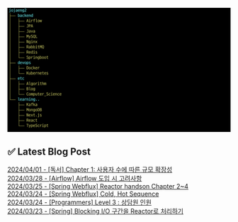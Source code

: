 ![image](./image/231205.png)

## ✅ Latest Blog Post

[2024/04/01 - [독서] Chapter 1: 사용자 수에 따른 규모 확장성](http://blog.naver.com/ds4ouj/223402591255?fromRss=true&trackingCode=rss) <br/>
[2024/03/28 - [Airflow] Airflow 도입 시 고려사항](http://blog.naver.com/ds4ouj/223398711247?fromRss=true&trackingCode=rss) <br/>
[2024/03/25 - [Spring Webflux] Reactor handson Chapter 2~4](http://blog.naver.com/ds4ouj/223395102062?fromRss=true&trackingCode=rss) <br/>
[2024/03/24 - [Spring Webflux] Cold, Hot Sequence](http://blog.naver.com/ds4ouj/223393764322?fromRss=true&trackingCode=rss) <br/>
[2024/03/24 - [Programmers] Level 3 : 상담원 인원](http://blog.naver.com/ds4ouj/223393658506?fromRss=true&trackingCode=rss) <br/>
[2024/03/23 - [Spring] Blocking I/O 구간을 Reactor로 처리하기](http://blog.naver.com/ds4ouj/223392993576?fromRss=true&trackingCode=rss) <br/>
